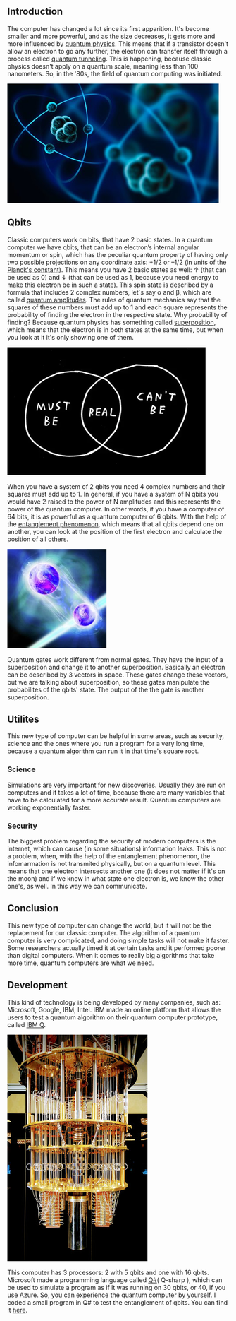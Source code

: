 ## Introduction
The computer has changed a lot since its first apparition. It's become smaller and more powerful, and as the size decreases, it gets more and more influenced by [quantum physics](https://www.sciencedaily.com/terms/introduction_to_quantum_mechanics.htm). This means that if a transistor doesn't allow an electron to go any further, the electron can transfer itself through a process called [quantum tunneling](https://www.azoquantum.com/Article.aspx?ArticleID=12). This is happening, because classic physics doesn't apply on a quantum scale, meaning less than 100 nanometers. So, in the '80s, the field of quantum computing was initiated.

![quantum](/Imagies/qp.jpg)
  
## Qbits 
Classic computers work on bits, that have 2 basic states. In a quantum computer we have qbits, that can be an electron’s internal angular momentum or spin, which has the peculiar quantum property of having only two possible projections on any coordinate axis: +1/2 or –1/2 (in units of the [Planck's constant](https://whatis.techtarget.com/definition/Plancks-constant)). This means you have 2 basic states as well: ↑ (that can be used as 0) and ↓ (that can be used as 1, because you need energy to make this electron be in such a state). 
This spin state is described by a formula that includes 2 complex numbers, let`s say α and β, which are called [quantum amplitudes](https://en.wikipedia.org/wiki/Probability_amplitude). The rules of quantum mechanics say that the squares of these numbers must add up to 1 and each square represents the probability of finding the electron in the respective state. Why probability of finding? Because quantum physics has something called [superposition](http://www.physics.org/article-questions.asp?id=124), which means that the electron is in both states at the same time, but when you look at it it's only showing one of them. 

![real](Imagies/mustbe.png)

When you have a system of 2 qbits you need 4 complex numbers and their squares must add up to 1. In general, if you have a system of N qbits you would have 2 raised to the power of N amplitudes and this represents the power of the quantum computer. In other words, if you have a computer of 64 bits, it is as powerful as a quantum computer of 6 qbits. 
With the help of the [entanglement phenomenon](https://www.sciencedaily.com/terms/quantum_entanglement.htm), which means that all qbits depend one on another, you can look at the position of the first electron and calculate the position of all others.

 ![image](Imagies/entanglement.jpg)

Quantum gates work different from normal gates. They have the input of a superposition and change it to another superposition. Basically an electron can be described by 3 vectors in space. These gates change these vectors, but we are talking about superposition, so these gates manipulate the probabilites of the qbits' state. The output of the the gate is another superposition.

## Utilites 
This new type of computer can be helpful in some areas, such as security, science and the ones where you run a program for a very long time, because a quantum algorithm can run it in that time's square root. 
### Science 
Simulations are very important for new discoveries. Usually they are run on computers and it takes a lot of time, because there are many variables that have to be calculated for a more accurate result. Quantum computers are working exponentially faster.
### Security
The biggest problem regarding the security of modern computers is the internet, which can cause (in some situations) information leaks. This is not a problem, when, with the help of the entanglement phenomenon, the infomarmation is not transmited physically, but on a quantum level. This means that one electron intersects another one (it does not matter if it's on the moon) and if we know in what state one electron is, we know the other one's, as well. In this way we can communicate. 

## Conclusion
This new type of computer can change the world, but it will not be the replacement for our classic computer. The algorithm of a quantum computer is very complicated, and doing simple tasks will not make it faster. Some researchers actually timed it at certain tasks and it performed poorer than digital computers. When it comes to really big algorithms that take more time, quantum computers are what we need.

## Development

This kind of technology is being developed by many companies, such as: Microsoft, Google, IBM, Intel. IBM made an online platform that allows the users to test a quantum algorithm on their quantum computer prototype, called [IBM Q](https://quantumexperience.ng.bluemix.net/qx/experience). 

![IBM](Imagies/IBM.jpg)

This computer has 3 processors: 2 with 5 qbits and one with 16 qbits. 
Microsoft made a programming language called [Q#](https://www.microsoft.com/en-us/quantum/development-kit)( Q-sharp ), which can be used to simulate a program as if it was running on 30 qbits, or 40, if you use Azure. So, you can experience the quantum computer by yourself. I coded a small program in Q# to test the entanglement of qbits. You can find it [here](https://github.com/playerjack/Quantum-Computing/tree/master/Bell). 
